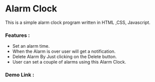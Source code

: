 # Alarm Clock
This is a simple alarm clock program written in HTML ,CSS, Javascript.
### Features :
- Set an alarm time.
- When the Alarm is over user will get a notification.
- Delete Alarm By Just clicking on the Delete button.
- User can set a couple of alarms using this Alarm Clock.

### Demo Link :
